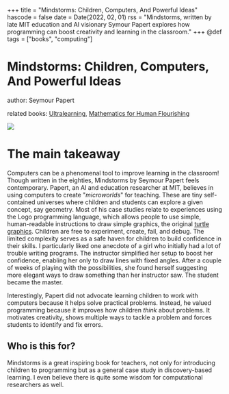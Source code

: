 +++
title = "Mindstorms: Children, Computers, And Powerful Ideas"
hascode = false
date = Date(2022, 02, 01)
rss = "Mindstorms, written by late MIT education and AI visionary Symour Papert explores how programming can boost creativity and learning in the classroom."
+++
@def tags = ["books", "computing"]

# Mindstorms: Children, Computers, And Powerful Ideas

author: Seymour Papert

related books: [Ultralearning](https://www.goodreads.com/book/show/44770129-ultralearning), [Mathematics for Human Flourishing](https://www.goodreads.com/book/show/42863088-mathematics-for-human-flourishing)

![](https://images-na.ssl-images-amazon.com/images/S/compressed.photo.goodreads.com/books/1348579820i/703532.jpg)

# The main takeaway

Computers can be a phenomenal tool to improve learning in the classroom! Though written in the eighties, Mindstorms by Seymour Papert feels contemporary. Papert, an AI and education researcher at MIT, believes in using computers to create "*microworlds*" for teaching. These are tiny self-contained universes where children and students can explore a given concept, say geometry. Most of his case studies relate to experiences using the Logo programming language, which allows people to use simple, human-readable instructions to draw simple graphics, the original [turtle graphics](https://en.wikipedia.org/wiki/Turtle_graphics). Children are free to experiment, create, fail, and debug. The limited complexity serves as a safe haven for children to build confidence in their skills. I particularly liked one anecdote of a girl who initially had a lot of trouble writing programs. The instructor simplified her setup to boost her confidence, enabling her only to draw lines with fixed angles. After a couple of weeks of playing with the possibilities, she found herself suggesting more elegant ways to draw something than her instructor saw. The student became the master.

Interestingly, Papert did not advocate learning children to work with computers because it helps solve practical problems. Instead, he valued programming because it improves how children *think* about problems. It motivates creativity, shows multiple ways to tackle a problem and forces students to identify and fix errors. 

## Who is this for?
Mindstorms is a great inspiring book for teachers, not only for introducing children to programming but as a general case study in discovery-based learning. I even believe there is quite some wisdom for computational researchers as well.
